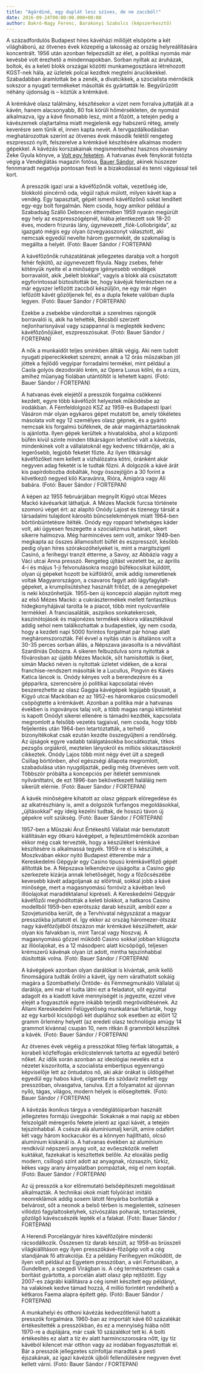 ```yaml
---
title: "Agárdiné, egy duplát lesz szíves, de ne zaccból!"
date: 2016-09-24T00:00:00.000+00:00
author: Bakró-Nagy Ferenc, Barakonyi Szabolcs (képszerkesztő)
---
```


A századfordulós Budapest híres kávéházi miliőjét elsöpörte a két világháború, az ötvenes évek közepéig a lakosság az ország helyreállítására koncentrált. 1956 után azonban felpezsdült az élet, a politikai nyomás már kevésbé volt érezhető a mindennapokban. Sorban nyíltak az áruházak, boltok, és a keleti blokk országai közötti munkamegosztásra létrehozott KGST-nek hála, az üzletek polcai kezdtek megtelni árucikkekkel. Szabadabban áramlottak be a zenék, a divatcikkek, a szocialista mérnökök sokszor a nyugati termékeket másolták és gyártatták le. Begyűrűzött néhány újdonság is – köztük a krémkávé.

A krémkávé olasz találmány, készítésekor a vizet nem forralva juttatják át a kávén, hanem alacsonyabb, 80 fok körüli hőmérsékleten, de nyomást alkalmazva, így a kávé finomabb lesz, mint a főzött, a tetején pedig a kávészemek olajtartalma miatt megjelenik egy habszerű réteg, amely keverésre sem tűnik el, innen kapta nevét. A tervgazdálkodásban meghatározottak szerint az ötvenes évek második felétől rengeteg eszpresszó nyílt, felszerelve a krémkávé készítésére alkalmas modern gépekkel. A kávézás korszakainak megismeréséhez hasznos olvasmány Zeke Gyula könyve, a [Volt egy feketém](https://bookline.hu/product/home.action?_v=Zeke_Gyula_Volt_egy_feketem_A_budapesti_eszpresszok_tortenete&id=277191&type=22). A hatvanas évek fénykorát fotózta végig a Vendéglátás magazin fotósa, [Bauer Sándor](http://index.hu/fortepan/2016/03/28/aki_jo_kavera_vagyik_megpihenhet_a_kubai_presszoban/), akinek húszezer fennmaradt negatívja pontosan festi le a bizakodással és tenni vágyással teli kort.

<figure>
<img src="/images/12498271_1c21996af0563e6b22ab1dce69cb468b_wm.jpg" alt="" />
<figcaption>A presszók igazi urai a kávéfőzőnők voltak, vezetőség ide, blokkoló pincérnő oda, végül rajtuk múlott, milyen kávét kap a vendég. Egy tapasztalt, gépét ismerő kávéfőzőnő sokat lendített egy-egy bolt forgalmán. Nem csoda, hogy amikor például a Szabadság Szálló Debrecen éttermében 1959 nyarán megürült egy hely az eszpresszógépnél, hiába jelentkezett sok 18-20 éves, modern frizurás lány, úgynevezett „fiók-Lollobrigida”, az igazgató mégis egy olyan özvegyasszonyt választott, aki nemcsak egyedül nevelte három gyermekét, de szakmailag is megállta a helyét. (Fotó: Bauer Sándor / FORTEPAN)</figcaption>
</figure>

<figure>
<img src="/images/12498297_d284c6f644ac3f1adc66a96a4ab0dbe5_wm.jpg" alt="" />
<figcaption>A kávéfőzőnők ruházatátának jellegzetes darabja volt a horgolt fehér fejkötő, az úgynevezett fityula. Nagy zsebes, fehér kötényük nyelte el a minőségre igényesebb vendégek borravalóit, akik „bélelt blokkal”, vagyis a blokk alá csúsztatott egyforintossal biztosították be, hogy kávéjuk felerészben ne a már egyszer lefőzött zaccból készüljön, ne egy már régen lefőzött kávét gőzöljenek fel, és a dupla fekete valóban dupla legyen. (Fotó: Bauer Sándor / FORTEPAN)</figcaption>
</figure>

<figure>
<img src="/images/12498299_b411bae387983f969d22ba0be990a96f_wm.jpg" alt="" />
<figcaption>Ezekbe a zsebekbe vándoroltak a szerelmes rajongók borravalói is, akik ha tehették, Bécsből szerzett nejlonharisnyával vagy szappannal is meglepték kedvenc kávéfőzőnőjüket, eszpresszósukat. (Fotó: Bauer Sándor / FORTEPAN)</figcaption>
</figure>

<figure>
<img src="/images/12498275_b63261fa7136869e5e235c0068077bde_wm.jpg" alt="" />
<figcaption>A nők a munkaidőt teljes sminkben állták végig. Aki nem tudott nyugati piperecikkeket szerezni, annak a 12 órás műszakban jól jöttek a fejlődő vegyipar forradalmi termékei, mint például a Caola golyós dezodoráló krém, az Opera Luxus kölni, és a rúzs, amihez műanyag fiolában utántöltőt is lehetett kapni. (Fotó: Bauer Sándor / FORTEPAN)</figcaption>
</figure>

<figure>
<img src="/images/12498273_7d299b20380640a36fe56fe423dbdf71_wm.jpg" alt="" />
<figcaption>A hatvanas évek elejétől a presszók forgalma csökkenni kezdett, egyre több kávéfőzőt helyeztek működésbe az irodákban. A Fémfeldolgozó KSZ az 1959-es Budapesti Ipari Vásáron már olyan egykaros gépet mutatott be, amely tökéletes másolata volt egy 12 személyes olasz gépnek, és a gyártó nemcsak kis forgalmú büféknek, de akár magánháztartásoknak is ajánlotta. Ilyen gépek kerültek a hivatalokba, ahol a központi büfén kívül szinte minden titkárságon lehetővé vált a kávézás, mindenkinek volt a vállalatoknál egy kedvenc titkárnője, aki a legerősebb, legjobb feketét főzte. Az ilyen titkársági kávéfőzőket nem kellett a vízhálózatra kötni, óránként akár negyven adag feketét is le tudtak főzni. A dolgozók a kávé árát kis papírdobozba dobálták, hogy összejöjjön a 30 forint a következő negyed kiló Karavánra, Rióra, Amigóra vagy Ali babára. (Fotó: Bauer Sándor / FORTEPAN)</figcaption>
</figure>

<figure>
<img src="/images/12498303_0cf35cb301007880cd416f5a7ff3d354_wm.jpg" alt="" />
<figcaption>A képen az 1955 februárjában megnyílt Kígyó utcai Mézes Mackó kávésarkát láthatjuk. A Mézes Mackók furcsa története szomorú véget ért: az alapító Onódy Lajost és tizenegy társát a társadalmi tulajdont károsító bűncselekmények miatt 1964-ben börtönbüntetésre ítélték. Onódy egy roppant tehetséges káder volt, aki ügyesen feszegette a szocializmus határait, sikert sikerre halmozva. Még harmincéves sem volt, amikor 1949-ben megkapta az összes államosított büfét és eszpresszót, később pedig olyan híres szórakozóhelyeket is, mint a margitszigeti Casinó, a ferihegyi tranzit étterme, a Savoy, az Abbázia vagy a Váci utcai Anna presszó. Rengeteg újítást vezetett be, az április 4-i és május 1-ji felvonulásokra mozgó büfékocsikat küldött, olyan új gépeket hozott be külföldről, amik addig ismeretlenek voltak Magyarországon, a csavaros fagyit adó lágyfagylalt-gépeket, a krumplisütéshez használt fritőzt, de a zenegépeket is neki köszönhetjük. 1955-ben új koncepció alapján nyitott meg az első Mézes Mackó: a cukrásztermékek mellett fantasztikus hidegkonyhájával tarolta le a piacot, több mint nyolcvanféle termékkel. A franciasaláták, aszpikos sonkatekercsek, kaszinótojások és majonézes termékek ekkora választékával addig sehol nem találkozhattak a budapestiek, így nem csoda, hogy a kezdeti napi 5000 forintos forgalmat pár hónap alatt megháromszorozták. Fél évvel a nyitás után is általános volt a 30-35 perces sorban állás, a Népszava javasolta is a névváltást Szardíniás Dobozra. A sikeren felbuzdulva sorra nyitottak a fővárosban az újabb Mézes Mackók, sőt hamisították is őket, simán Mackó néven is nyitottak üzletet vidéken, de a korai franchise-rendszert másolták le a Lucullus, Pingvin és Kávés Katica láncok is. Onódy kényes volt a berendezésre és a gépparkra, szerencsére jó politikai kapcsolatai révén beszerezhette az olasz Gaggia kávégépek legújabb típusait, a Kígyó utcai Mackóban ez az 1952-es háromkaros csúcsmodell csöpögtette a krémkávét. Azonban a politika már a hatvanas években is ingoványos talaj volt, a több magas rangú kitüntetést is kapott Onódyt sikerei ellenére is támadni kezdték, kapcsolata megromlott a felsőbb vezetés tagjaival, nem csoda, hogy több feljelentés után 1964-ben letartóztatták, a terhelő bizonyítékokat csak ezután kezdte összegyűjteni a rendőrség. Az újságok egyre vadabb találgatásokba bocsátkoztak, titkos pezsgős orgiákról, meztelen lányokról és milliós sikkasztásokról cikkeztek. Onódy Lajos több mint négy évet ült a szegedi Csillag börtönben, ahol egészségi állapota megromlott, szabadulása után nyugdíjazták, pedig még ötvenéves sem volt. Többször próbálta a koncepciós per ítéletét semmisnek nyilváníttatni, de ezt 1996-ban bekövetkezett haláláig nem sikerült elérnie. (Fotó: Bauer Sándor / FORTEPAN)</figcaption>
</figure>

<figure>
<img src="/images/12498259_98acfe613210698aadbebffc97100bf2_wm.jpg" alt="" />
<figcaption>A kávék minőségére kihatott az olasz géppark elöregedése és az alkatrészhiány is, amit a dolgozók furfangos megoldásokkal, „újításokkal” egy ideig kezelni tudtak, de hosszú távon új gépekre volt szükség. (Fotó: Bauer Sándor / FORTEPAN)</figcaption>
</figure>

<figure>
<img src="/images/12498295_ccfe93cc6c928d404b9310be9c94fb9e_wm.jpg" alt="" />
<figcaption>1957-ben a Műszaki Árut Értékesítő Vállalat már bemutatott kiállításán egy ötkarú kávégépet, a fejlesztőmérnökök azonban ekkor még csak tervezték, hogy a készüléket krémkávé készítésére is alkalmassá tegyék. 1959-re el is készültek, a Moszkvában ekkor nyitó Budapest étterembe már a Kereskedelmi Gépgyár egy Casino típusú krémkávéfőző gépét állították be. A Népszava lelkendezve újságolta: a Casino gép szerkezete kizárja annak lehetőségét, hogy a főzőcsészébe kevesebb kávét adagoljanak az előírtnál, sokkal jobb a kávé minősége, mert a magasnyomású forróvíz a kávéban levő illóolajokat maradéktalanul kipréseli. A Kereskedelmi Gépgyár kávéfőzői meghódították a keleti blokkot, a hatkaros Casino modellből 1959-ben ezerötszáz darab készült, amiből ezer a Szovjetunióba került, de a Tervhivatal négyszázat a magyar presszókba juttatott el. Így ekkor az ország háromezer-ötszáz nagy kávéfőzőjéből ötszázon már krémkávé készülhetett, akár olyan kis falvakban is, mint Tarcal vagy Noszvaj. A magasnyomású gőzzel működő Casino sokkal jobban kilúgozta az illóolajokat, és a 12 másodperc alatt kicsöpögő, teljesen krémszerű kávénak olyan ízt adott, mintha tejszínhabbal dúsították volna. (Fotó: Bauer Sándor / FORTEPAN)</figcaption>
</figure>

<figure>
<img src="/images/12498261_cf655d4b95f948359f0c2dbf13ef91dd_wm.jpg" alt="" />
<figcaption>A kávégépek azonban olyan darálókat is kívántak, amik kellő finomságúra tudták őrölni a kávét, így nem várathatott sokáig magára a Szombathelyi Öntöde- és Fémmegmunkáló Vállalat új darálója, ami már el tudta látni ezt a feladatot, sőt egyúttal adagolt és a kiadott kávé mennyiségét is jegyezte, ezzel véve elejét a fogyasztók egyre inkább terjedő megrövidítésének. Az Állami Kereskedelmi Felügyelőség munkatársai feltárták, hogy az egy karból kicsöpögő két duplához sok esetben az előírt 12 gramm őrlemény helyett (az eredeti olasz technológia amúgy 14 grammot kívánna) csupán 10, nem ritkán 8 grammból készültek a kávék. (Fotó: Bauer Sándor / FORTEPAN)</figcaption>
</figure>

<figure>
<img src="/images/12498267_458cf65a51c06bd7f2b08ee653fbf554_wm.jpg" alt="" />
<figcaption>Az ötvenes évek végéig a presszókat főleg férfiak látogatták, a korabeli közfelfogás erkölcstelennek tartotta az egyedül betérő nőket. Az idők során azonban az ideológiai nevelés ezt a nézetet kiszorította, a szocialista embertípus egyenrangú képviselője lett az öntudatos nő, aki akár órákat is üldögélhet egyedül egy habos kávé, cigaretta és szódavíz mellett egy presszóban, olvasgatva, tanulva. Ezt a folyamatot az újonnan nyíló, tágas, világos, modern helyek is elősegítették. (Fotó: Bauer Sándor / FORTEPAN)</figcaption>
</figure>

<figure>
<img src="/images/12498265_33fe2647c5cafed2c98697ac7d269657_wm.jpg" alt="" />
<figcaption>A kávézás ikonikus tárgya a vendéglátóiparban használt jellegzetes formájú üvegpohár. Sokaknak a mai napig az ebben felszolgált méregerős fekete jelenti az igazi kávét, a tetején tejszínhabbal. A csésze alá alumíniumalj került, amire odafért két vagy három kockacukor és a könnyen hajlítható, olcsó alumínium kiskanál is. A hatvanas években az alumínium rendkívül népszerű anyag volt, az evőeszközök mellett kuktákat, fazekakat is készítettek belőle. Az eloxálás pedig modern, csillogó színt adott az anyagnak, rózsaszín, türkiz, kékes vagy arany árnyalatban pompáztak, míg el nem koptak. (Fotó: Bauer Sándor / FORTEPAN)</figcaption>
</figure>

<figure>
<img src="/images/12498263_804908ef26e4372e582c22f61d88c60c_wm.jpg" alt="" />
<figcaption>Az új presszók a kor előremutató belsőépítészeti megoldásait alkalmazták. A technikai okok miatt folyóírást imitáló neonreklámok addig sosem látott fényárba borították a belvárost, sőt a neonok a belső térben is megjelentek, színesen villódzó fagylaltoskelyhek, szívószálas poharak, tortaszeletek, gőzölgő kávéscsészék lepték el a falakat. (Fotó: Bauer Sándor / FORTEPAN)</figcaption>
</figure>

<figure>
<img src="/images/12498257_dd2a1403d76b3fe1a1b1bac4ed295c40_wm.jpg" alt="" />
<figcaption>A Herendi Porcelángyár híres kávéfőzőjére mindenki rácsodálkozik. Összesen tíz darab készült, az 1958-as brüsszeli világkiállításon egy ilyen presszókávé-főzőgép volt a cég standjának fő attrakciója. Ez a példány Ferihegyen működött, de ilyen volt például az Egyetem presszóban, a vári Fortunában, a Gundelben, a szegedi Virágban is. A cég természetesen csak a borítást gyártotta, a porcelán alatt olasz gép rejtőzött. Egy 2007-es zágrábi kiállításra a cég ismét készített egy példányt, ha valakinek kedve támad hozzá, 4 millió forintért rendelhető a kétkaros Faema alapra épített gép. (Fotó: Bauer Sándor / FORTEPAN)</figcaption>
</figure>

<figure>
<img src="/images/12498305_58bb6b4c437568589dc110aebd2af2c0_wm.jpg" alt="" />
<figcaption>A munkahelyi és otthoni kávézás kedvezőtlenül hatott a presszók forgalmára. 1960-ban az importált kávé 60 százalékát értékesítették a presszókban, és ez a mennyiség hiába nőtt 1970-re a duplájára, már csak 10 százalékot tett ki. A bolti értékesítés ez alatt a tíz év alatt harmincszorosára nőtt, így tíz kávéból kilencet már otthon vagy az irodában fogyasztottak el. Bár a presszók jellegzetes színfoltjai maradtak a pesti éjszakának, az igazi kávézók újbóli fellendülésére negyven évet kellett várni. (Fotó: Bauer Sándor / FORTEPAN)</figcaption>
</figure>
